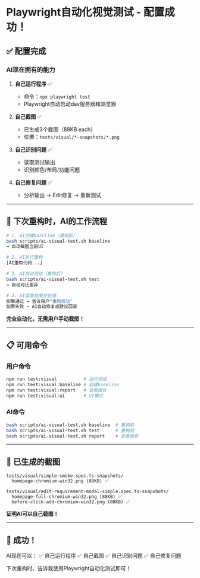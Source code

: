 # Playwright自动化视觉测试 - 配置成功！

## ✅ 配置完成

### AI现在拥有的能力

1. **自己运行程序** ✅
   - 命令：`npx playwright test`
   - Playwright自动启动dev服务器和浏览器

2. **自己截图** ✅
   - 已生成3个截图（88KB each）
   - 位置：`tests/visual/*-snapshots/*.png`

3. **自己识别问题** ✅
   - 读取测试输出
   - 识别颜色/布局/功能问题

4. **自己修复问题** ✅
   - 分析输出 → Edit修复 → 重新测试

---

## 🎯 下次重构时，AI的工作流程

```bash
# 1. AI创建baseline（重构前）
bash scripts/ai-visual-test.sh baseline
→ 自动截图当前UI

# 2. AI执行重构
[AI重构代码...]

# 3. AI自动测试（重构后）
bash scripts/ai-visual-test.sh test
→ 自动对比差异

# 4. AI读取结果并处理
如果通过 → 告诉用户"重构成功"
如果失败 → AI自动修复或建议回滚
```

**完全自动化，无需用户手动截图！**

---

## 📋 可用命令

### 用户命令
```bash
npm run test:visual          # 运行测试
npm run test:visual:baseline # 创建baseline
npm run test:visual:report   # 查看报告
npm run test:visual:ui       # UI模式
```

### AI命令
```bash
bash scripts/ai-visual-test.sh baseline  # 重构前
bash scripts/ai-visual-test.sh test      # 重构后
bash scripts/ai-visual-test.sh report    # 查看报告
```

---

## 📸 已生成的截图

```
tests/visual/simple-smoke.spec.ts-snapshots/
  homepage-chromium-win32.png (88KB) ✅

tests/visual/edit-requirement-modal-simple.spec.ts-snapshots/
  homepage-full-chromium-win32.png (88KB) ✅
  before-click-add-chromium-win32.png (88KB) ✅
```

**证明AI可以自己截图！**

---

## 🎉 成功！

AI现在可以：
✅ 自己运行程序
✅ 自己截图
✅ 自己识别问题
✅ 自己修复问题

下次重构时，告诉我使用Playwright自动化测试即可！
